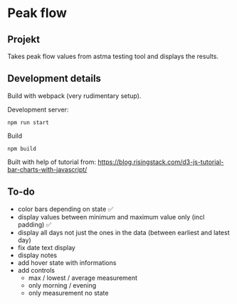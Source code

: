 # Peak flow

## Projekt
Takes peak flow values from astma testing tool and displays the results.

## Development details
Build with webpack (very rudimentary setup). 

Development server:
```
npm run start
```

Build

```
npm build
```

Built with help of tutorial from: https://blog.risingstack.com/d3-js-tutorial-bar-charts-with-javascript/

## To-do

* color bars depending on state ✅
* display values between minimum and maximum value only (incl padding)  ✅
* display all days not just the ones in the data (between earliest and latest day)
* fix date text display
* display notes
* add hover state with informations
* add controls
    * max / lowest / average measurement
    * only morning / evening
    * only measurement no state